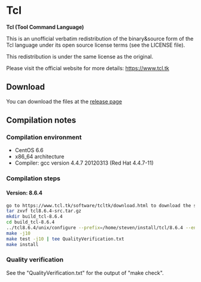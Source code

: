 # Tcl
**Tcl (Tool Command Language)**

This is an unofficial verbatim redistribution of the binary&source form of the Tcl language under its open source license terms (see the LICENSE file).

This redistribution is under the same license as the original.

Please visit the official website for more details: https://www.tcl.tk

## Download
You can download the files at the [release page](https://github.com/yuhangwang/Tcl/releases)

## Compilation notes
### Compilation environment
* CentOS 6.6
* x86_64 architecture
* Compiler: gcc version 4.4.7 20120313 (Red Hat 4.4.7-11)

### Compilation steps
#### Version: 8.6.4
```bash
go to https://www.tcl.tk/software/tcltk/download.html to download the source files
tar zxvf tcl8.6.4-src.tar.gz
mkdir build_tcl-8.6.4
cd build_tcl-8.6.4
../tcl8.6.4/unix/configure --prefix=/home/steven/install/tcl/8.6.4 --enable-threads=yes --enable-shared=yes --enable-symbols=yes --enable-64bit=yes
make -j10
make test -j10 | tee QualityVerification.txt
make install
```

### Quality verification
See the "QualityVerification.txt" for the output of "make check".